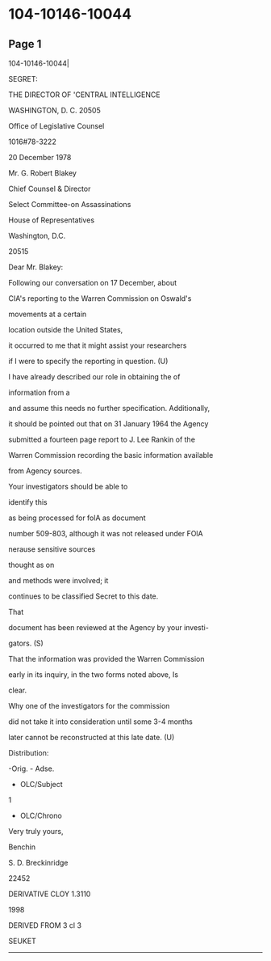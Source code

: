 # 104-10146-10044

## Page 1

104-10146-10044|

SEGRET:

THE DIRECTOR OF 'CENTRAL INTELLIGENCE

WASHINGTON, D. C. 20505

Office of Legislative Counsel

1016#78-3222

20 December 1978

Mr. G. Robert Blakey

Chief Counsel & Director

Select Committee-on Assassinations

House of Representatives

Washington, D.C.

20515

Dear Mr. Blakey:

Following our conversation on 17 December, about

CIA's reporting to the Warren Commission on Oswald's

movements at a certain

location outside the United States,

it occurred to me that it might assist your researchers

if I were to specify the reporting in question. (U)

I have already described our role in obtaining the of

information from a

and assume this needs no further specification. Additionally,

it should be pointed out that on 31 January 1964 the Agency

submitted a fourteen page report to J. Lee Rankin of the

Warren Commission recording the basic information available

from Agency sources.

Your investigators should be able to

identify this

as being processed for folA as document

number 509-803, although it was not released under FOlA

nerause sensitive sources

thought as on

and methods were involved; it

continues to be classified Secret to this date.

That

document has been reviewed at the Agency by your investi-

gators. (S)

That the information was provided the Warren Commission

early in its inquiry, in the two forms noted above, Is

clear.

Why one of the investigators for the commission

did not take it into consideration until some 3-4 months

later cannot be reconstructed at this late date. (U)

Distribution:

-Orig. - Adse.

- OLC/Subject

1

- OLC/Chrono

Very truly yours,

Benchin

S. D. Breckinridge

22452

DERIVATIVE CLOY 1.3110

1998

DERIVED FROM 3 cl 3

SEUKET

---

